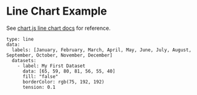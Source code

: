 # Line Chart Example

See [chart.js line chart docs](https://www.chartjs.org/docs/latest/charts/line.html) for reference.

```chart
type: line
data:  
  labels: [January, February, March, April, May, June, July, August, September, October, November, December]
  datasets: 
    - label: My First Dataset
      data: [65, 59, 80, 81, 56, 55, 40]
      fill: "false"
      borderColor: rgb(75, 192, 192)
      tension: 0.1
```
